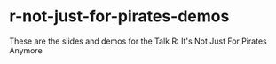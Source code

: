 # r-not-just-for-pirates-demos
These are the slides and demos for the Talk R: It's Not Just For Pirates Anymore
